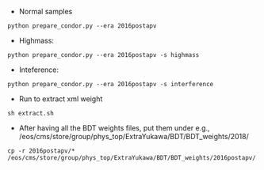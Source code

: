 - Normal samples
```
python prepare_condor.py --era 2016postapv
```

- Highmass:
```
python prepare_condor.py --era 2016postapv -s highmass
```

- Inteference:
```
python prepare_condor.py --era 2016postapv -s interference
```

- Run to extract xml weight
```
sh extract.sh
```

- After having all the BDT weights files, put them under e.g., /eos/cms/store/group/phys_top/ExtraYukawa/BDT/BDT_weights/2018/
```
cp -r 2016postapv/* /eos/cms/store/group/phys_top/ExtraYukawa/BDT/BDT_weights/2016postapv/
```